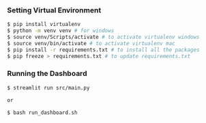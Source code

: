 ### Setting Virtual Environment

```bash
$ pip install virtualenv
$ python -m venv venv # for windows
$ source venv/Scripts/activate # to activate virtualenv windows
$ source venv/bin/activate # to activate virtualenv mac
$ pip install -r requirements.txt # to install all the packages
$ pip freeze > requirements.txt # to update requirements.txt
```

### Running the Dashboard
```bash
$ streamlit run src/main.py

or

$ bash run_dashboard.sh
```